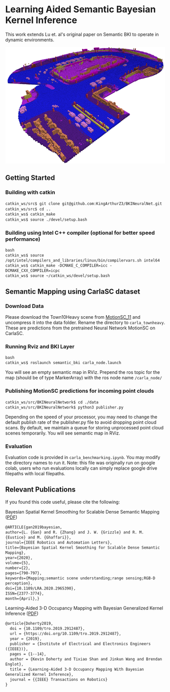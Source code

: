 # Learning Aided Semantic Bayesian Kernel Inference

This work extends Lu et. al's original paper on Semantic BKI to operate in dynamic environments.

![BKI Original](./github/take2.png)

## Getting Started

### Building with catkin

```bash
catkin_ws/src$ git clone git@github.com:KingArthurZ3/BKINeuralNet.git
catkin_ws/src$ cd ..
catkin_ws$ catkin_make
catkin_ws$ source ./devel/setup.bash
```

### Building using Intel C++ compiler (optional for better speed performance)
```
bash
catkin_ws$ source /opt/intel/compilers_and_libraries/linux/bin/compilervars.sh intel64
catkin_ws$ catkin_make -DCMAKE_C_COMPILER=icc -DCMAKE_CXX_COMPILER=icpc
catkin_ws$ source ~/catkin_ws/devel/setup.bash
```

## Semantic Mapping using CarlaSC dataset

### Download Data

Please download the Town10Heavy scene from [MotionSC_11](https://drive.google.com/drive/folders/1_Mom2vipQi3XoOtBoBYlQa_Pelf9rorR?usp=sharing) and uncompress it into the data folder. 
Rename the directory to `carla_townheavy`. These are predictions from the pretrained Neural Network MotionSC on CarlaSC.



### Running Rviz and BKI Layer

```
bash
catkin_ws$ roslaunch semantic_bki carla_node.launch
```
You will see an empty semantic map in RViz. Prepend the ros topic for the map (should be of type MarkerArray) with the ros node name `/carla_node/`

### Publishing MotionSC predictions for incoming point clouds

```
catkin_ws/src/BKINeuralNetwork$ cd ./data
catkin_ws/src/BKINeuralNetwork$ python3 publisher.py
```

Depending on the speed of your processor, you may need to change the default publish rate of the publisher.py file to avoid dropping point cloud scans. By default, 
we maintain a queue for storing unprocessed point cloud scenes temporarily. You will see semantic map in RViz. 

### Evaluation
Evaluation code is provided in `carla_benchmarking.ipynb`. You may modify the directory names to run it. Note: this file was originally run on google colab, users who run evaluations locally can simply replace google drive filepaths with local filepaths.

## Relevant Publications

If you found this code useful, please cite the following:

Bayesian Spatial Kernel Smoothing for Scalable Dense Semantic Mapping ([PDF](https://ieeexplore.ieee.org/stamp/stamp.jsp?tp=&arnumber=8954837))
```
@ARTICLE{gan2019bayesian,
author={L. {Gan} and R. {Zhang} and J. W. {Grizzle} and R. M. {Eustice} and M. {Ghaffari}},
journal={IEEE Robotics and Automation Letters},
title={Bayesian Spatial Kernel Smoothing for Scalable Dense Semantic Mapping},
year={2020},
volume={5},
number={2},
pages={790-797},
keywords={Mapping;semantic scene understanding;range sensing;RGB-D perception},
doi={10.1109/LRA.2020.2965390},
ISSN={2377-3774},
month={April},}
```

Learning-Aided 3-D Occupancy Mapping with Bayesian Generalized Kernel Inference ([PDF](https://ieeexplore.ieee.org/stamp/stamp.jsp?tp=&arnumber=8713569))
```
@article{Doherty2019,
  doi = {10.1109/tro.2019.2912487},
  url = {https://doi.org/10.1109/tro.2019.2912487},
  year = {2019},
  publisher = {Institute of Electrical and Electronics Engineers ({IEEE})},
  pages = {1--14},
  author = {Kevin Doherty and Tixiao Shan and Jinkun Wang and Brendan Englot},
  title = {Learning-Aided 3-D Occupancy Mapping With Bayesian Generalized Kernel Inference},
  journal = {{IEEE} Transactions on Robotics}
}
```

